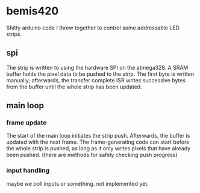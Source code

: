 # bemis420
Shitty arduino code I threw together to control some addressable LED strips.

## spi
The strip is written to using the hardware SPI on the atmega328.
A SRAM buffer holds the pixel data to be pushed to the strip.
The first byte is written manually; afterwards, the transfer complete ISR writes
successive bytes from the buffer until the whole strip has been updated.

## main loop
### frame update
The start of the main loop initiates the strip push.
Afterwards, the buffer is updated with the next frame.  The frame-generating code
can start before the whole strip is pushed, as long as it only writes pixels that
have already been pushed.  (there are methods for safely checking push progress)
### input handling
maybe we poll inputs or something. not implemented yet.
